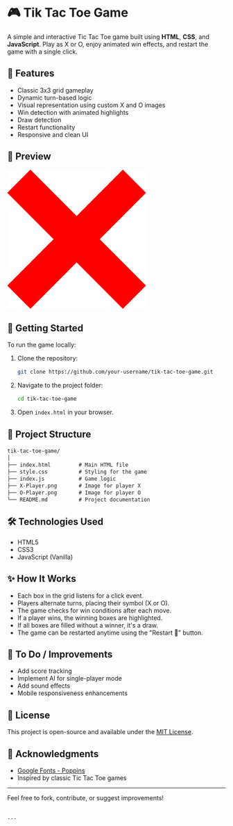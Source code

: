 
# 🎮 Tik Tac Toe Game

A simple and interactive Tic Tac Toe game built using **HTML**, **CSS**, and **JavaScript**. Play as X or O, enjoy animated win effects, and restart the game with a single click.

## 🧩 Features

- Classic 3x3 grid gameplay
- Dynamic turn-based logic
- Visual representation using custom X and O images
- Win detection with animated highlights
- Draw detection
- Restart functionality
- Responsive and clean UI

## 📸 Preview

![Game Screenshot](X-Player.png) <!-- Replace with actual screenshot if available -->

## 🚀 Getting Started

To run the game locally:

1. Clone the repository:
   ```bash
   git clone https://github.com/your-username/tik-tac-toe-game.git
   ```
2. Navigate to the project folder:
   ```bash
   cd tik-tac-toe-game
   ```
3. Open `index.html` in your browser.

## 📁 Project Structure

```
tik-tac-toe-game/
│
├── index.html         # Main HTML file
├── style.css          # Styling for the game
├── index.js           # Game logic
├── X-Player.png       # Image for player X
├── O-Player.png       # Image for player O
└── README.md          # Project documentation
```

## 🛠️ Technologies Used

- HTML5
- CSS3
- JavaScript (Vanilla)

## ✨ How It Works

- Each box in the grid listens for a click event.
- Players alternate turns, placing their symbol (X or O).
- The game checks for win conditions after each move.
- If a player wins, the winning boxes are highlighted.
- If all boxes are filled without a winner, it's a draw.
- The game can be restarted anytime using the "Restart 🔁" button.

## 📌 To Do / Improvements

- Add score tracking
- Implement AI for single-player mode
- Add sound effects
- Mobile responsiveness enhancements

## 📄 License

This project is open-source and available under the [MIT License](LICENSE).

## 🙌 Acknowledgments

- [Google Fonts - Poppins](https://fonts.google.com/specimen/Poppins)
- Inspired by classic Tic Tac Toe games

---

Feel free to fork, contribute, or suggest improvements!
```

---
